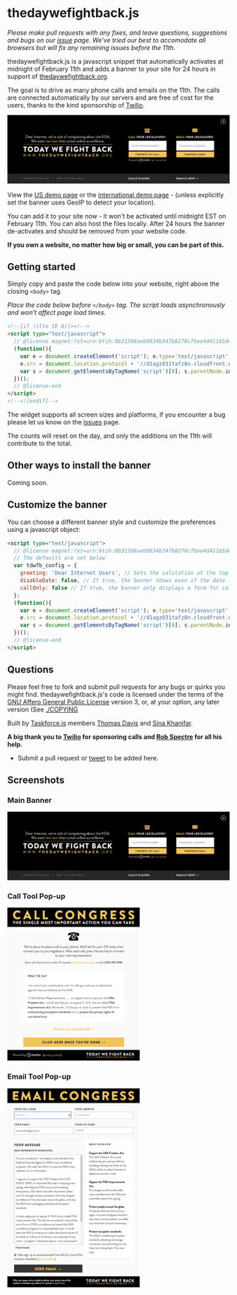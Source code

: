 # thedaywefightback.js

_Please make pull requests with any fixes, and leave questions, suggestions and bugs on our [issue](http://github.com/tfrce/thedaywefightback.js/issues) page. We've tried our best to accomodate all browsers but  will fix any remaining issues before the 11th._

thedaywefightback.js is a javascript snippet that automatically activates at midnight of February 11th and adds a banner to your site for 24 hours in support of [thedaywefightback.org](https://thedaywefightback.org).

The goal is to drive as many phone calls and emails on the 11th. The calls are connected automatically by our servers and are free of cost for the users, thanks to the kind sponsorship of [Twilio](http://twilio.com).

<a href="http://tfrce.github.io/thedaywefightback.js/example/banner.html" target="_blank"><img src="screenshots/tdwfb-banner.png" alt="banner" /></a>

View the [US demo page](http://tfrce.github.io/thedaywefightback.js/example/banner.html) or the [international demo page](http://tfrce.github.io/thedaywefightback.js/example/banner_international.html) - (unless explicitly set the banner uses GeoIP to detect your location).

You can add it to your site now - it won't be activated until midnight EST on February 11th. You can also host the files locally. After 24 hours the banner de-activates and should be removed from your website code.

**If you own a website, no matter how big or small, you can be part of this.**

## Getting started

Simply copy and paste the code below into your website, right above the closing `<body>` tag.

_Place the code below before `</body>` tag. The script loads asynchronously and won't affect page load times._

```html
<!--[if !(lte IE 8)]><!-->
<script type="text/javascript"> 
  // @license magnet:?xt=urn:btih:0b31508aeb0634b347b8270c7bee4d411b5d4109&dn=agpl-3.0.txt GPL-v3-or-Later
  (function(){
    var e = document.createElement('script'); e.type='text/javascript'; e.async = true;
    e.src = document.location.protocol + '//d1agz031tafz8n.cloudfront.net/thedaywefightback.js/widget.min.js';
    var s = document.getElementsByTagName('script')[0]; s.parentNode.insertBefore(e, s);
  })();
  // @license-end
</script>
<!--<![endif]-->

```

The widget supports all screen sizes and platforms, if you encounter a bug please let us know on the [issues](http://github.com/tfrce/thedaywefightback.js/issues) page.

The counts will reset on the day, and only the additions on the 11th will contribute to the total.

## Other ways to install the banner

Coming soon.

## Customize the banner

You can choose a different banner style and customize the preferences using a javascript object:

```html
<script type="text/javascript"> 
  // @license magnet:?xt=urn:btih:0b31508aeb0634b347b8270c7bee4d411b5d4109&dn=agpl-3.0.txt GPL-v3-or-Later
  // The defaults are set below
  var tdwfb_config = {
    greeting: 'Dear Internet Users', // Sets the salutation at the top left.
    disableDate: false, // If true, the banner shows even if the date is not yet 02/11/2014
    callOnly: false // If true, the banner only displays a form for calling congress
  };
  (function(){
    var e = document.createElement('script'); e.type='text/javascript'; e.async = true;
    e.src = document.location.protocol + '//d1agz031tafz8n.cloudfront.net/thedaywefightback.js/widget.min.js';
    var s = document.getElementsByTagName('script')[0]; s.parentNode.insertBefore(e, s);
  })();
  // @license-end
</script>
```

## Questions

Please feel free to fork and submit pull requests for any bugs or quirks you might find. thedaywefightback.js's code is licensed under the terms of the [GNU Affero General Public License](https://gnu.org/licenses/agpl) version 3, or, at your option, any later version (See [./COPYING](./COPYING)

Built by [Taskforce.is](http://taskforce.is) members [Thomas Davis](https://twitter.com/neutralthoughts) and [Sina Khanifar](https://github.com/sinak/).

**A big thank you to [Twilio](https://www.twilio.com/) for sponsoring calls and [Rob Spectre](https://twitter.com/dN0t) for all his help.**


- Submit a pull request or <a href="https://twitter.com/home?status=@sinak Please add our XXX to the list of sites participating in Project Megaphone" target="_blank">tweet</a> to be added here.


## Screenshots

### Main Banner
<img src="screenshots/tdwfb-banner.png" alt="banner" />

### Call Tool Pop-up
<img src="screenshots/call-tool.png" style="width:300px;" alt="banner" />

### Email Tool Pop-up
<img src="screenshots/email-tool.png" style="width:300px;" alt="banner" />
